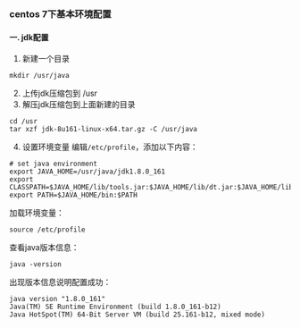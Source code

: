 ### centos 7下基本环境配置  
#### 一. jdk配置
1. 新建一个目录
```shell
mkdir /usr/java
```
2. 上传jdk压缩包到 /usr  
3. 解压jdk压缩包到上面新建的目录
```shell
cd /usr
tar xzf jdk-8u161-linux-x64.tar.gz -C /usr/java
```
4. 设置环境变量
编辑`/etc/profile`，添加以下内容：
```shell
# set java environment
export JAVA_HOME=/usr/java/jdk1.8.0_161
export CLASSPATH=$JAVA_HOME/lib/tools.jar:$JAVA_HOME/lib/dt.jar:$JAVA_HOME/lib
export PATH=$JAVA_HOME/bin:$PATH
```
加载环境变量：
```shell
source /etc/profile
```
查看java版本信息：
```shell
java -version
```
出现版本信息说明配置成功：
```shell
java version "1.8.0_161"
Java(TM) SE Runtime Environment (build 1.8.0_161-b12)
Java HotSpot(TM) 64-Bit Server VM (build 25.161-b12, mixed mode)
```
